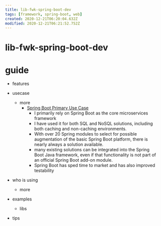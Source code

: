 ```yaml
---
title: lib-fwk-spring-boot-dev
tags: [framework, spring-boot, web]
created: 2020-12-21T06:20:04.632Z
modified: 2020-12-21T06:21:52.752Z
---
```


# lib-fwk-spring-boot-dev

# guide

- features

- usecase
  - more
    - [Spring Boot Primary Use Case](https://www.itcentralstation.com/product_reviews/spring-boot-review-71328-by-randy-masciana)
      - I primarily rely on Spring Boot as the core microservices framework
      - I have used it for both SQL and NoSQL solutions, including both caching and non-caching environments. 
      - With over 20 Spring modules to select for possible augmentation of the basic Spring Boot platform, there is nearly always a solution available.
      - many existing solutions can be integrated into the Spring Boot Java framework, even if that functionality is not part of an official Spring Boot add-on module.
      - Spring Boot has sped time to market and has also improved testability

- who is using
  - more

- examples
  - libs

- tips
